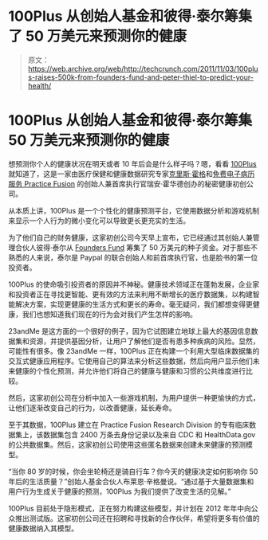 # 100Plus 从创始人基金和彼得·泰尔筹集了 50 万美元来预测你的健康 

> 原文：<https://web.archive.org/web/http://techcrunch.com/2011/11/03/100plus-raises-500k-from-founders-fund-and-peter-thiel-to-predict-your-health/>

# 100Plus 从创始人基金和彼得·泰尔筹集 50 万美元来预测你的健康

想预测你个人的健康状况在明天或者 10 年后会是什么样子吗？嗯，看看 [100Plus](https://web.archive.org/web/20230203075314/http://www.100plus.com/) 就知道了，这是一家由医疗保健和健康数据研究专家[克里斯·霍格](https://web.archive.org/web/20230203075314/https://plus.google.com/102954520324226496782/about)和[免费电子病历服务 Practice Fusion](https://web.archive.org/web/20230203075314/https://techcrunch.com/2011/04/05/free-electronic-medical-records-service-practice-fusion-raises-23-million/) 的创始人兼首席执行官瑞安·霍华德创办的秘密健康初创公司。

从本质上讲，100Plus 是一个个性化的健康预测平台，它使用数据分析和游戏机制来显示一个人行为的微小变化可以导致更长更充实的生活。

为了他们自己的财务健康，这家初创公司今天早上宣布，它已经通过其创始人兼管理合伙人彼得·泰尔从 [Founders Fund](https://web.archive.org/web/20230203075314/http://www.crunchbase.com/financial-organization/founders-fund) 筹集了 50 万美元的种子资金。对于那些不熟悉的人来说，泰尔是 Paypal 的联合创始人和前首席执行官，也是脸书的第一位投资者。

100Plus 的使命吸引投资者的原因并不神秘。健康技术领域正在蓬勃发展，企业家和投资者正在寻找更智能、更有效的方法来利用不断增长的医疗数据集，以构建智能解决方案，实现更健康的生活方式和更长的寿命。毫无疑问，我们都想变得更健康，我们也想知道我们现在的行为会对我们产生怎样的影响。

23andMe 是这方面的一个很好的例子，因为它试图建立地球上最大的基因信息数据集和资源，并提供基因分析，让用户了解他们是否有患多种疾病的风险。显然，可能性有很多。像 23andMe 一样，100Plus 正在构建一个利用大型临床数据集的交互式健康应用程序。它使用自己的算法来分析这些数据，然后向用户显示他们未来健康的个性化预测，并允许他们将自己的健康与健康和习惯的公共维度进行比较。

然后，这家初创公司在分析中加入一些游戏机制，为用户提供一种更愉快的方式，让他们逐渐改变自己的行为，以改善健康，延长寿命。

至于其数据，100Plus 建立在 Practice Fusion Research Division 的专有临床数据集上，该数据集包含 2400 万条去身份记录以及来自 CDC 和 HealthData.gov 的公共数据集。然后，这家初创公司使用这些匿名数据来创建未来健康的预测模型。

“当你 80 岁的时候，你会坐轮椅还是骑自行车？你今天的健康决定如何影响你 50 年后的生活质量？”创始人基金合伙人布莱恩·辛格曼说。“通过基于大量数据集和用户行为生成关于健康的预测，100Plus 为我们提供了改变生活的见解。”

100Plus 目前处于隐形模式，正在努力构建这些模型，并计划在 2012 年年中向公众推出测试版。这家初创公司还在招聘和寻找新的合作伙伴，希望将更多有价值的健康数据纳入其模型。